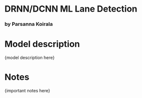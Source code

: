 # DRNN/DCNN ML Lane Detection
### by Parsanna Koirala

# Model description
{model description here}

# Notes
{important notes here}